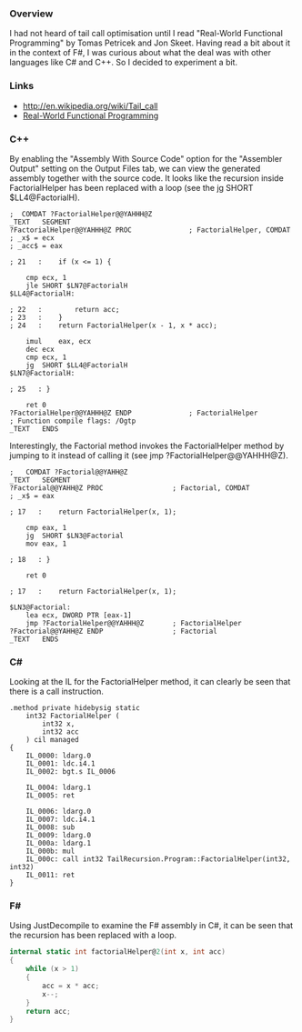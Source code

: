 ### Overview

I had not heard of tail call optimisation until I read "Real-World Functional Programming" by
Tomas Petricek and Jon Skeet. Having read a bit about it in the context of F#, I was curious about
what the deal was with other languages like C# and C++. So I decided to experiment a bit.

### Links

* http://en.wikipedia.org/wiki/Tail_call
* [Real-World Functional Programming](http://www.manning.com/petricek/)

### C++

By enabling the "Assembly With Source Code" option for the "Assembler Output" setting on the Output Files tab,
we can view the generated assembly together with the source code. It looks like the recursion inside FactorialHelper
has been replaced with a loop (see the jg SHORT $LL4@FactorialH).

``` assembly
;  COMDAT ?FactorialHelper@@YAHHH@Z
_TEXT	SEGMENT
?FactorialHelper@@YAHHH@Z PROC				; FactorialHelper, COMDAT
; _x$ = ecx
; _acc$ = eax

; 21   : 	if (x <= 1) {

	cmp	ecx, 1
	jle	SHORT $LN7@FactorialH
$LL4@FactorialH:

; 22   : 		return acc;
; 23   : 	}
; 24   : 	return FactorialHelper(x - 1, x * acc);

	imul	eax, ecx
	dec	ecx
	cmp	ecx, 1
	jg	SHORT $LL4@FactorialH
$LN7@FactorialH:

; 25   : }

	ret	0
?FactorialHelper@@YAHHH@Z ENDP				; FactorialHelper
; Function compile flags: /Ogtp
_TEXT	ENDS
```

Interestingly, the Factorial method invokes the FactorialHelper method by jumping to it instead of calling it
(see jmp ?FactorialHelper@@YAHHH@Z).

``` assembly
;	COMDAT ?Factorial@@YAHH@Z
_TEXT	SEGMENT
?Factorial@@YAHH@Z PROC					; Factorial, COMDAT
; _x$ = eax

; 17   : 	return FactorialHelper(x, 1);

	cmp	eax, 1
	jg	SHORT $LN3@Factorial
	mov	eax, 1

; 18   : }

	ret	0

; 17   : 	return FactorialHelper(x, 1);

$LN3@Factorial:
	lea	ecx, DWORD PTR [eax-1]
	jmp	?FactorialHelper@@YAHHH@Z		; FactorialHelper
?Factorial@@YAHH@Z ENDP					; Factorial
_TEXT	ENDS
```

### C&#35;

Looking at the IL for the FactorialHelper method, it can clearly be seen that there is a call instruction.

```
.method private hidebysig static 
    int32 FactorialHelper (
        int32 x,
        int32 acc
    ) cil managed 
{
    IL_0000: ldarg.0
    IL_0001: ldc.i4.1
    IL_0002: bgt.s IL_0006

    IL_0004: ldarg.1
    IL_0005: ret

    IL_0006: ldarg.0
    IL_0007: ldc.i4.1
    IL_0008: sub
    IL_0009: ldarg.0
    IL_000a: ldarg.1
    IL_000b: mul
    IL_000c: call int32 TailRecursion.Program::FactorialHelper(int32,  int32)
    IL_0011: ret
}
```

### F&#35;

Using JustDecompile to examine the F# assembly in C#, it can be seen that the
recursion has been replaced with a loop.

``` csharp
internal static int factorialHelper@2(int x, int acc)
{
    while (x > 1)
    {
        acc = x * acc;
        x--;
    }
    return acc;
}
```
